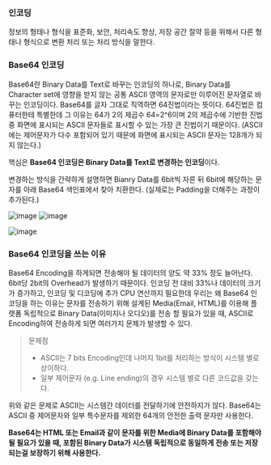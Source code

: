### 인코딩
정보의 형태나 형식을 표준화, 보안, 처리속도 향상, 저장 공간 절약 등을 위해서 다른 형태나 형식으로 변환 처리 또는 처리 방식을 말한다.

### Base64 인코딩
Base64란 Binary Data를 Text로 바꾸는 인코딩의 하나로, Binary Data를 Character set에 영향을 받지 않는 공통 ASCII 영역의 문자로만 이루어진 문자열로 바꾸는 인코딩이다.
Base64를 글자 그대로 직역하면 64진법이라는 뜻이다. 64진법은 컴퓨터한테 특별한데 그 이유는 64가 2의 제곱수 64=2^6이며 2의 제곱수에 기반한 진법 중 화면에 표시되는 ASCII 문자들로 표시할 수 있는 가장 큰 진법이기 때문이다. 
(ASCII에는 제어문자가 다수 포함되어 있기 때문에 화면에 표시되는 ASCII 문자는 128개가 되지 않는다.)

핵심은 **Base64 인코딩은 Binary Data를 Text로 변경하는 인코딩**이다.

변경하는 방식을 간략하게 설명하면 Bianry Data를 6bit씩 자른 뒤 6bit에 해당하는 문자를 아래 Base64 색인표에서 찾아 치환한다. (실제로는 Padding을 더해주는 과정이 추가된다.)

![image](https://user-images.githubusercontent.com/118147296/220522282-fda49c9c-5211-4fa8-a7ca-88a0d21b58c8.png)
![image](https://user-images.githubusercontent.com/118147296/220522317-82d13a40-35a3-422a-9e26-b6b38b10a068.png)

![image](https://user-images.githubusercontent.com/118147296/220522337-a069dcf3-aeb0-4db8-a02a-7f4efa1f577c.png)

### Base64 인코딩을 쓰는 이유
Base64 Encoding을 하게되면 전송해야 될 데이터의 양도 약 33% 정도 늘어난다. 6bit당 2bit의 Overhead가 발생하기 때문이다. 
인코딩 전 대비 33%나 데이터의 크기가 증가하고, 인코딩 및 디코딩에 추가 CPU 연산까지 필요한데 우리는 왜 Base64 인코딩을 하는 이유는 
문자를 전송하기 위해 설계된 Media(Email, HTML)를 이용해 플랫폼 독립적으로 Binary Data(이미지나 오디오)를 전송 할 필요가 있을 때, ASCII로 Encoding하여 전송하게 되면 여러가지 문제가 발생할 수 있다. 

> 문제점
> - ASCII는 7 bits Encoding인데 나머지 1bit를 처리하는 방식이 시스템 별로 상이하다.
> - 일부 제어문자 (e.g. Line ending)의 경우 시스템 별로 다른 코드값을 갖는다.

위와 같은 문제로 ASCII는 시스템간 데이터를 전달하기에 안전하지가 않다. Base64는 ASCII 중 제어문자와 일부 특수문자를 제외한 64개의 안전한 출력 문자만 사용한다.

**Base64는 HTML 또는 Email과 같이 문자를 위한 Media에 Binary Data를 포함해야 될 필요가 있을 때, 포함된 Binary Data가 시스템 독립적으로 동일하게 전송 또는 저장되는걸 보장하기 위해 사용한다.**
